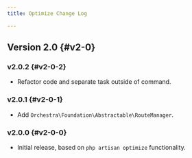 ```yaml
---
title: Optimize Change Log

---
```


## Version 2.0 {#v2-0}

### v2.0.2 {#v2-0-2}

* Refactor code and separate task outside of command.

### v2.0.1 {#v2-0-1}

* Add `Orchestra\Foundation\Abstractable\RouteManager`.

### v2.0.0 {#v2-0-0}

* Initial release, based on `php artisan optimize` functionality.
